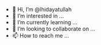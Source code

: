 - 👋 Hi, I’m @lhidayatullah
- 👀 I’m interested in ...
- 🌱 I’m currently learning ...
- 💞️ I’m looking to collaborate on ...
- 📫 How to reach me ...

<!---
lhidayatullah/lhidayatullah is a ✨ special ✨ repository because its `README.md` (this file) appears on your GitHub profile.
You can click the Preview link to take a look at your changes.
--->
